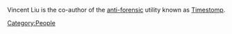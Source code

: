 Vincent Liu is the co-author of the
[anti-forensic](anti-forensic "wikilink") utility known as
[Timestomp](Timestomp "wikilink").

[Category:People](Category:People "wikilink")